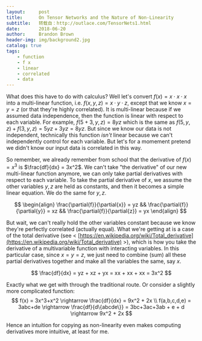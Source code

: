```yaml
---
layout:     post
title:      On Tensor Networks and the Nature of Non-Linearity
subtitle:   转载自：http://outlace.com/TensorNets1.html
date:       2018-06-20
author:     Brandon Brown
header-img: img/background2.jpg
catalog: true
tags:
    - function
    - f x
    - linear
    - correlated
    - data
---
```


What does this have to do with calculus? Well let's convert $f(x)=x\cdot x \cdot x$ into a multi-linear function, i.e. $f(x,y,z) = x\cdot y \cdot z$, except that we know $x = y = z$ (or that they're highly correlated). It is multi-linear because if we assumed data independence, then the function is linear with respect to each variable. For example, $f(5+3,y,z) = 8yz$ which is the same as $f(5,y,z) + f(3,y,z) = 5yz + 3yz = 8yz$. But since we know our data is not independent, technically this function *isn't* linear because we can't independently control for each variable. But let's for a momement pretend we didn't know our input data is correlated in this way.

So remember, we already remember from school that the derivative of $f(x)=x^3$ is $\frac{df}{dx} = 3x^2$. We can't take "the derivative" of our new multi-linear function anymore, we can only take partial derivatives with respect to each variable. To take the partial derivative of $x$, we assume the other variables $y,z$ are held as constants, and then it becomes a simple linear equation. We do the same for $y,z$.

$$ 
\begin{align}
\frac{\partial{f}}{\partial{x}} = yz && \frac{\partial{f}}{\partial{y}} = xz && \frac{\partial{f}}{\partial{z}} = yx 
\end{align}
$$

But wait, we can't really hold the other variables constant because we know they're perfectly correlated (actually equal). What we're getting at is a case of the total derivative (see < [https://en.wikipedia.org/wiki/Total_derivative](https://en.wikipedia.org/wiki/Total_derivative) >), which is how you take the derivative of a multivariable function with interacting variables. In this particular case, since $x = y = z$, we just need to combine (sum) all these partial derivatives together and make all the variables the same, say $x$.

$$ \frac{df}{dx} = yz + xz + yx = xx + xx + xx = 3x^2 $$

Exactly what we get with through the traditional route. Or consider a slightly more complicated function:
$$
f(x) = 3x^3+x^2 \rightarrow \frac{df}{dx} = 9x^2 + 2x \\
f(a,b,c,d,e) = 3abc+de \rightarrow \frac{df}{d\{abcde\}} = 3bc+3ac+3ab + e + d \rightarrow 9x^2 + 2x
$$

Hence an intuition for copying as non-linearity even makes computing derivatives more intuitive, at least for me.
